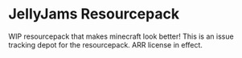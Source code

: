 # JellyJams Resourcepack
WIP resourcepack that makes minecraft look better!
This is an issue tracking depot for the resourcepack.
ARR license in effect.
